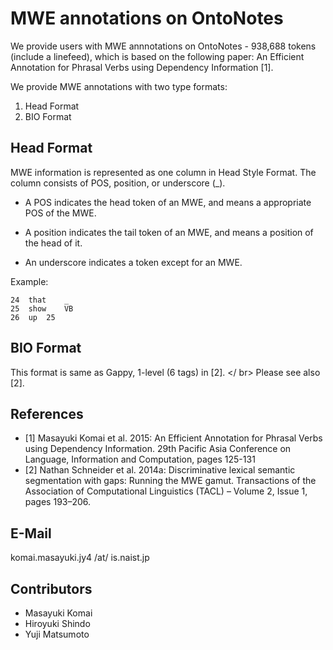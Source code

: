 # MWE annotations on OntoNotes

We provide users with MWE annnotations on OntoNotes - 938,688 tokens (include a linefeed), which is based on the following paper: An Efficient Annotation for Phrasal Verbs using Dependency Information [1].

We provide MWE annotations with two type formats:

   1. Head Format
   2. BIO Format

## Head Format

MWE information is represented as one column in Head Style Format.
The column consists of POS, position, or underscore (_).

- A POS indicates the head token of an MWE, and means a appropriate POS of the MWE.

- A position indicates the tail token of an MWE, and means a position of the head of it.

- An underscore indicates a token except for an MWE.

Example: 

	24	that	_
	25	show	VB
	26	up	25

## BIO Format

This format is same as Gappy, 1-level (6 tags) in [2]. </ br>
Please see also [2].

## References
- [1] Masayuki Komai et al. 2015: An Efficient Annotation for Phrasal Verbs using Dependency Information. 29th Pacific Asia Conference on Language, Information and Computation, pages 125-131
- [2] Nathan Schneider et al. 2014a: Discriminative lexical semantic
segmentation with gaps: Running the MWE gamut. Transactions of the Association of Computational Linguistics (TACL) – Volume 2, Issue 1, pages 193–206.

## E-Mail

komai.masayuki.jy4 /at/ is.naist.jp

## Contributors
- Masayuki Komai
- Hiroyuki Shindo
- Yuji Matsumoto